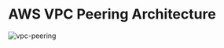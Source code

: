 # AWS VPC Peering Architecture

![vpc-peering](https://github.com/user-attachments/assets/3bed36a9-8a61-418f-803d-2528a7c2eff8)
